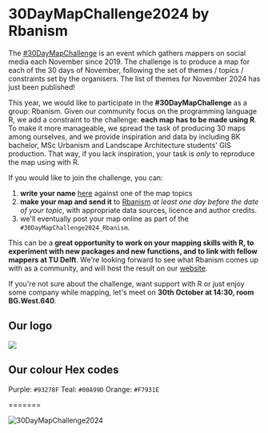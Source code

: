 # 30DayMapChallenge2024 by Rbanism

The [#30DayMapChallenge](https://30daymapchallenge.com/) is an event which gathers mappers on social media each November since 2019. The challenge is to produce a map for each of the 30 days of November, following the set of themes / topics / constraints set by the organisers. The list of themes for November 2024 has just been published!


This year, we would like to participate in the **#30DayMapChallenge** as a group: Rbanism. Given our community focus on the programming language R, we add a constraint to the challenge: **each map has to be made using R**. To make it more manageable, we spread the task of producing 30 maps among ourselves, and we provide inspiration and data by including BK bachelor, MSc Urbanism and Landscape Architecture students' GIS production. That way, if you lack inspiration, your task is *only* to reproduce the map using with R.

If you would like to join the challenge, you can:
1. **write your name** [here](https://docs.google.com/spreadsheets/d/1YEGjTCaki1-eSwPiO6DEi5-kWVbGZF_MznGGCCHTlis/edit?usp=sharing) against one of the map topics 
2. **make your map and send it** to [Rbanism](mailto:rbanism@tudelft.nl) *at least one day before the date of your topic*, with appropriate data sources, licence and author credits.
3. we'll eventually post your map online as part of the `#30DayMapChallenge2024_Rbanism`.

This can be a **great opportunity to work on your mapping skills with R, to experiment with new packages and new functions, and to link with fellow mappers at TU Delft**. We're looking forward to see what Rbanism comes up with as a community, and will host the result on our [website](rbanism.org).

If you're not sure about the challenge, want support with R or just enjoy some company while mapping, let's meet on **30th October at 14:30, room BG.West.640**.


## Our logo
![](https://rbanism.org/assets/imgs/about/vi_l.jpg)

## Our colour Hex codes
Purple: `#93278F`
Teal: `#00A99D`
Orange: `#F7931E`

=======

![30DayMapChallenge2024](https://30daymapchallenge.com/imgs/30dmc_2024.png)




